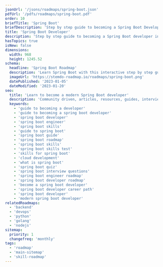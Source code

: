 ```yaml
---
jsonUrl: '/jsons/roadmaps/spring-boot.json'
pdfUrl: '/pdfs/roadmaps/spring-boot.pdf'
order: 10
briefTitle: 'Spring Boot'
briefDescription: 'Step by step guide to becoming a Spring Boot Developer in 2024'
title: 'Spring Boot Developer'
description: 'Step by step guide to becoming a Spring Boot developer in 2024'
hasTopics: true
isNew: false
dimensions:
  width: 968
  height: 1245.52
schema:
  headline: 'Spring Boot Roadmap'
  description: 'Learn Spring Boot with this interactive step by step guide in 2024. We also have resources and short descriptions attached to the roadmap items so you can get everything you want to learn in one place.'
  imageUrl: 'https://stemdo-roadmap.io/roadmaps/spring-boot.png'
  datePublished: '2023-01-05'
  dateModified: '2023-01-20'
seo:
  title: 'Learn to become a modern Spring Boot developer'
  description: 'Community driven, articles, resources, guides, interview questions, quizzes for spring boot development. Learn to become a modern Spring Boot developer by following the steps, skills, resources and guides listed in this roadmap.'
  keywords:
    - 'guide to becoming a developer'
    - 'guide to becoming a spring boot developer'
    - 'spring boot developer'
    - 'spring boot engineer'
    - 'spring boot skills'
    - 'guide to spring boot'
    - 'spring boot guide'
    - 'spring boot roadmap'
    - 'spring boot skills'
    - 'spring boot skills test'
    - 'skills for spring boot'
    - 'cloud development'
    - 'what is spring boot'
    - 'spring boot quiz'
    - 'spring boot interview questions'
    - 'spring boot engineer roadmap'
    - 'spring boot developer roadmap'
    - 'become a spring boot developer'
    - 'spring boot developer career path'
    - 'spring boot developer'
    - 'modern spring boot developer'
relatedRoadmaps:
  - 'backend'
  - 'devops'
  - 'python'
  - 'golang'
  - 'nodejs'
sitemap:
  priority: 1
  changefreq: 'monthly'
tags:
  - 'roadmap'
  - 'main-sitemap'
  - 'skill-roadmap'
---
```

